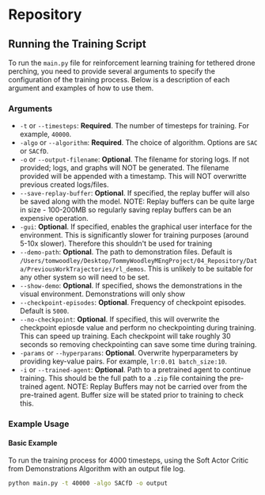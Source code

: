 # Repository

## Running the Training Script

To run the `main.py` file for reinforcement learning training for tethered drone perching, you need to provide several arguments to specify the configuration of the training process. Below is a description of each argument and examples of how to use them.

### Arguments

- `-t` or `--timesteps`: **Required**. The number of timesteps for training. For example, `40000`.
- `-algo` or `--algorithm`: **Required**. The choice of algorithm. Options are `SAC` or `SACfD`.
- `-o` or `--output-filename`: **Optional**. The filename for storing logs. If not provided; logs, and graphs will NOT be generated. The filename provided will be appended with a timestamp. This will NOT overwritte previous created logs/files.
- `--save-replay-buffer`: **Optional**. If specified, the replay buffer will also be saved along with the model. NOTE: Replay buffers can be quite large in size - 100-200MB so regularly saving replay buffers can be an expensive operation.
- `-gui`: **Optional**. If specified, enables the graphical user interface for the environment. This is significantly slower for training purposes (around 5-10x slower). Therefore this shouldn't be used for training 
- `--demo-path`: **Optional**. The path to demonstration files. Default is `/Users/tomwoodley/Desktop/TommyWoodleyMEngProject/04_Repository/Data/PreviousWorkTrajectories/rl_demos`. This is unlikely to be suitable for any other system so will need to be set.
- `--show-demo`: **Optional**. If specified, shows the demonstrations in the visual environment. Demonstrations will only show 
- `--checkpoint-episodes`: **Optional**. Frequency of checkpoint episodes. Default is `5000`.
- `--no-checkpoint`: **Optional**. If specified, this will overwrite the checkpoint epiosde value and perform no checkpointing during training. This can speed up training. Each checkpoint will take roughly 30 seconds so removing checkpointing can save some time during training.
- `-params` or `--hyperparams`: **Optional**. Overwrite hyperparameters by providing key-value pairs. For example, `lr:0.01 batch_size:10`.
- `-i` or `--trained-agent`: **Optional**. Path to a pretrained agent to continue training. This should be the full path to a `.zip` file containing the pre-trained agent. NOTE: Replay Buffers may not be carried over from the pre-trained agent. Buffer size will be stated prior to training to check this.

### Example Usage

#### Basic Example
To run the training process for 4000 timesteps, using the Soft Actor Critic from Demonstrations Algorithm with an output file log.
```sh
python main.py -t 40000 -algo SACfD -o output
```
